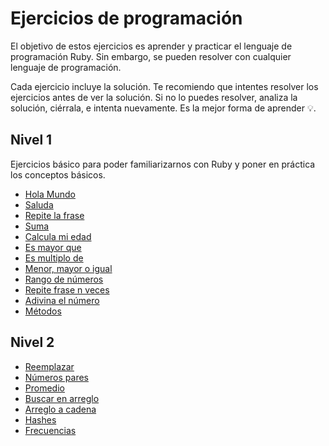 # Ejercicios de programación

El objetivo de estos ejercicios es aprender y practicar el lenguaje de programación Ruby. Sin embargo, se pueden resolver con cualquier lenguaje de programación.

Cada ejercicio incluye la solución. Te recomiendo que intentes resolver los ejercicios antes de ver la solución. Si no lo puedes resolver, analiza la solución, ciérrala, e intenta nuevamente. Es la mejor forma de aprender 💡.

## Nivel 1

Ejercicios básico para poder familiarizarnos con Ruby y poner en práctica los conceptos básicos.

* [Hola Mundo](nivel-1/hola-mundo.md)
* [Saluda](nivel-1/saluda.md)
* [Repite la frase](nivel-1/repite-frase.md)
* [Suma](nivel-1/suma.md)
* [Calcula mi edad](nivel-1/mi-edad.md)
* [Es mayor que](nivel-1/es-mayor-que.md)
* [Es multiplo de](nivel-1/es-multiplo-de.md)
* [Menor, mayor o igual](nivel-1/menor-mayor-igual.md)
* [Rango de números](nivel-1/rango-numeros.md)
* [Repite frase n veces](nivel-1/repite-frase-n-veces.md)
* [Adivina el número](nivel-1/edivina-numero.md)
* [Métodos](nivel-1/metodos.md)

## Nivel 2

* [Reemplazar](nivel-2/reemplazar.md)
* [Números pares](nivel-2/numeros-pares.md)
* [Promedio](nivel-2/promedio.md)
* [Buscar en arreglo](nivel-2/buscar-en-arreglo.md)
* [Arreglo a cadena](nivel-2/arreglo-a-cadena.md)
* [Hashes](nivel-2/hashes.md)
* [Frecuencias](nivel-2/frecuencias.md)
